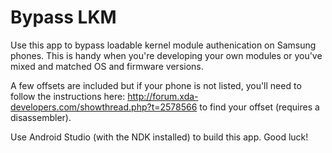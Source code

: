 # Bypass LKM
Use this app to bypass loadable kernel module authenication on Samsung phones.  This is handy when you're developing your own modules or you've mixed and matched OS and firmware versions.

A few offsets are included but if your phone is not listed, you'll need to follow the instructions here: http://forum.xda-developers.com/showthread.php?t=2578566 to find your offset (requires a disassembler).

Use Android Studio (with the NDK installed) to build this app.  Good luck!
